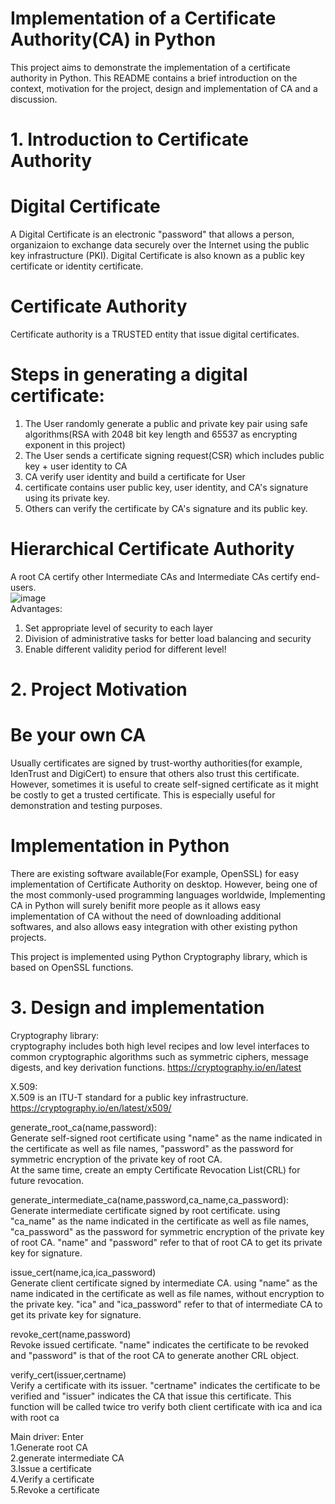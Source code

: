 # Implementation of a Certificate Authority(CA) in Python
This project aims to demonstrate the implementation of a certificate authority in Python. This README contains a brief introduction on the context, motivation for the project, design and implementation of CA and a discussion.
# 1. Introduction to Certificate Authority 
# Digital Certificate
A Digital Certificate is an electronic "password" that allows a person, organizaion to exchange data securely over the Internet using the public key infrastructure (PKI). Digital Certificate is also known as a public key certificate or identity certificate.
# Certificate Authority
Certificate authority is a TRUSTED entity that issue digital certificates.  

# Steps in generating a digital certificate:
1. The User randomly generate a public and private key pair using safe algorithms(RSA with 2048 bit key length and 65537 as encrypting exponent in this project)
2. The User sends a certificate signing request(CSR) which includes public key + user identity to CA
3. CA verify user identity and build a certificate for User
4. certificate contains user public key, user identity, and CA's signature using its private key.
5. Others can verify the certificate by CA's signature and its public key.

# Hierarchical Certificate Authority
A root CA certify other Intermediate CAs and Intermediate CAs certify end-users.  
![image](https://user-images.githubusercontent.com/58136973/143768032-0d929a8c-ed69-4f86-87be-d619e5bed700.png)  
Advantages:
1. Set appropriate level of security to each layer
2. Division of administrative tasks for better load balancing and security
3. Enable different validity period for different level!

# 2. Project Motivation
# Be your own CA
Usually certificates are signed by trust-worthy authorities(for example, IdenTrust and DigiCert) to ensure that others also trust this certificate. However, sometimes it is useful to create self-signed certificate as it might be costly to get a trusted certificate. This is especially useful for demonstration and testing purposes.
# Implementation in Python
There are existing software available(For example, OpenSSL) for easy implementation of Certificate Authority on desktop. However, being one of the most commonly-used programming languages worldwide, Implementing CA in Python will surely benifit more people as it allows easy implementation of CA without the need of downloading additional softwares, and also allows easy integration with other existing python projects.  
  
This project is implemented using Python Cryptography library, which is based on OpenSSL functions.

# 3. Design and implementation
Cryptography library:  
cryptography includes both high level recipes and low level interfaces to common cryptographic algorithms such as symmetric ciphers, message digests, and key derivation functions. https://cryptography.io/en/latest
  
X.509:  
X.509 is an ITU-T standard for a public key infrastructure. https://cryptography.io/en/latest/x509/
  
generate_root_ca(name,password):  
Generate self-signed root certificate using "name" as the name indicated in the certificate as well as file names, "password" as the password for symmetric encryption of the private key of root CA.  
At the same time, create an empty Certificate Revocation List(CRL) for future revocation.  
  
generate_intermediate_ca(name,password,ca_name,ca_password):  
Generate intermediate certificate signed by root certificate.  using "ca_name" as the name indicated in the certificate as well as file names, "ca_password" as the password for symmetric encryption of the private key of root CA. "name" and "password" refer to that of root CA to get its private key for signature.  
  
issue_cert(name,ica,ica_password)  
Generate client certificate signed by intermediate CA.  using "name" as the name indicated in the certificate as well as file names, without encryption to the private key. "ica" and "ica_password" refer to that of intermediate CA to get its private key for signature.   
  
revoke_cert(name,password)  
Revoke issued certificate. "name" indicates the certificate to be revoked and "password" is that of the root CA to generate another CRL object.  
  
verify_cert(issuer,certname)  
Verify a certificate with its issuer. "certname" indicates the certificate to be verified and "issuer" indicates the CA that issue this certificate. This function will be called twice tro verify both client certificate with ica and ica with root ca  
  
Main driver: Enter  
1.Generate root CA  
2.generate intermediate CA  
3.Issue a certificate  
4.Verify a certificate  
5.Revoke a certificate  
